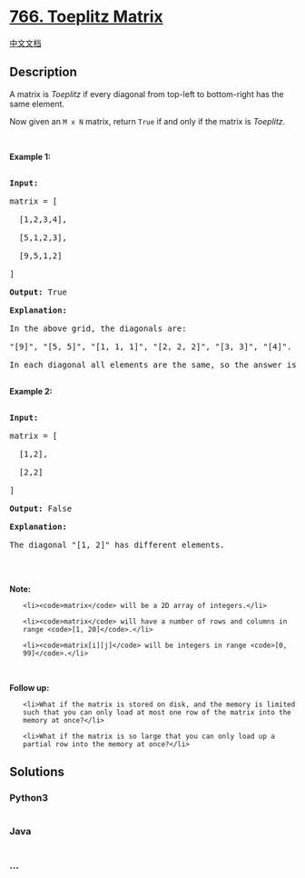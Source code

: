 # [766. Toeplitz Matrix](https://leetcode.com/problems/toeplitz-matrix)

[中文文档](/solution/0700-0799/0766.Toeplitz%20Matrix/README.md)

## Description
<p>A matrix is <em>Toeplitz</em> if every diagonal from top-left to bottom-right has the same element.</p>



<p>Now given an <code>M x N</code> matrix, return&nbsp;<code>True</code>&nbsp;if and only if the matrix is <em>Toeplitz</em>.<br />

&nbsp;</p>



<p><strong>Example 1:</strong></p>



<pre>

<strong>Input:

</strong>matrix = [

&nbsp; [1,2,3,4],

&nbsp; [5,1,2,3],

&nbsp; [9,5,1,2]

]

<strong>Output:</strong> True

<strong>Explanation:</strong>

In the above grid, the&nbsp;diagonals are:

&quot;[9]&quot;, &quot;[5, 5]&quot;, &quot;[1, 1, 1]&quot;, &quot;[2, 2, 2]&quot;, &quot;[3, 3]&quot;, &quot;[4]&quot;.

In each diagonal all elements are the same, so the answer is True.

</pre>



<p><strong>Example 2:</strong></p>



<pre>

<strong>Input:

</strong>matrix = [

&nbsp; [1,2],

&nbsp; [2,2]

]

<strong>Output:</strong> False

<strong>Explanation:</strong>

The diagonal &quot;[1, 2]&quot; has different elements.

</pre>



<p><br />

<strong>Note:</strong></p>



<ol>

	<li><code>matrix</code> will be a 2D array of integers.</li>

	<li><code>matrix</code> will have a number of rows and columns in range <code>[1, 20]</code>.</li>

	<li><code>matrix[i][j]</code> will be integers in range <code>[0, 99]</code>.</li>

</ol>



<p><br />

<strong>Follow up:</strong></p>



<ol>

	<li>What if the matrix is stored on disk, and the memory is limited such that you can only load at most one row of the matrix into the memory at once?</li>

	<li>What if the matrix is so large that you can only load up a partial row into the memory at once?</li>

</ol>




## Solutions


<!-- tabs:start -->

### **Python3**

```python

```

### **Java**

```java

```

### **...**
```

```

<!-- tabs:end -->